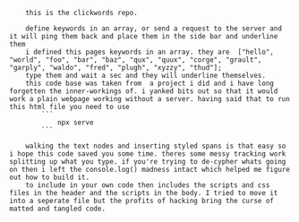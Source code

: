         this is the clickwords repo. 

        define keywords in an array, or send a request to the server and it will ping them back and place them in the side bar and underline them
        i defined this pages keywords in an array. they are  ["hello", "world", "foo", "bar", "baz", "qux", "quux", "corge", "grault", "garply", "waldo", "fred", "plugh", "xyzzy", "thud"]; 
        type them and wait a sec and they will underline themselves.
        this code base was taken from  a project i did and i have long forgetten the inner-workings of. i yanked bits out so that it would work a plain webpage working without a server. having said that to run this html file you need to use 
            ```
                npx serve
            ```
            
        walking the text nodes and inserting styled spans is that easy so i hope this code saved you some time. theres some messy tracking work splitting up what you type. if you're trying to de-cypher whats going on then i left the console.log() madness intact which helped me figure out how to build it.   
        to include in your own code then includes the scripts and css files in the header and the scripts in the body. I tried to move it into a seperate file but the profits of hacking bring the curse of matted and tangled code. 
    
 
        

